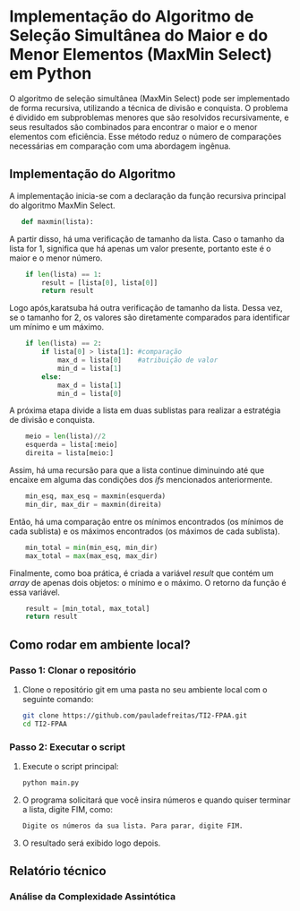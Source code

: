 # Implementação do Algoritmo de Seleção Simultânea do Maior e do Menor Elementos (MaxMin Select) em Python

O algoritmo de seleção simultânea (MaxMin Select) pode ser implementado de forma recursiva, utilizando a técnica de divisão e conquista. O problema é dividido em subproblemas menores que são resolvidos recursivamente, e seus resultados são combinados para encontrar o maior e o menor elementos com eficiência. Esse método reduz o número de comparações necessárias em comparação com uma abordagem ingênua.

## Implementação do Algoritmo

A implementação inicia-se com a declaração da função recursiva principal do algoritmo MaxMin Select.

```python
   def maxmin(lista):
```

A partir disso, há uma verificação de tamanho da lista. Caso o tamanho da lista for 1, significa que há apenas um valor presente, portanto este é o maior e o menor número.

```python
    if len(lista) == 1:
        result = [lista[0], lista[0]]
        return result
```

Logo após,karatsuba há outra verificação de tamanho da lista. Dessa vez, se o tamanho for 2, os valores são diretamente comparados para identificar um mínimo e um máximo.

```python
    if len(lista) == 2:
        if lista[0] > lista[1]: #comparação
            max_d = lista[0]    #atribuição de valor
            min_d = lista[1]
        else:
            max_d = lista[1]
            min_d = lista[0]
```

A próxima etapa divide a lista em duas sublistas para realizar a estratégia de divisão e conquista.

```python
    meio = len(lista)//2
    esquerda = lista[:meio]
    direita = lista[meio:]
```

Assim, há uma recursão para que a lista continue diminuindo até que encaixe em alguma das condições dos _ifs_ mencionados anteriormente.

```python
    min_esq, max_esq = maxmin(esquerda)
    min_dir, max_dir = maxmin(direita)
```

Então, há uma comparação entre os mínimos encontrados (os mínimos de cada sublista) e os máximos encontrados (os máximos de cada sublista).

```python
    min_total = min(min_esq, min_dir)
    max_total = max(max_esq, max_dir)
```

Finalmente, como boa prática, é criada a variável _result_ que contém um _array_ de apenas dois objetos: o mínimo e o máximo. O retorno da função é essa variável.

```python
    result = [min_total, max_total]
    return result
```

## Como rodar em ambiente local?

### Passo 1: Clonar o repositório

1. Clone o repositório git em uma pasta no seu ambiente local com o seguinte comando:

   ```bash
   git clone https://github.com/pauladefreitas/TI2-FPAA.git
   cd TI2-FPAA
   ```

### Passo 2: Executar o script

1. Execute o script principal:

   ```bash
   python main.py
   ```

2. O programa solicitará que você insira números e quando quiser terminar a lista, digite FIM, como:

   ```bash
   Digite os números da sua lista. Para parar, digite FIM.
   ```

3. O resultado será exibido logo depois.

## Relatório técnico

### Análise da Complexidade Assintótica
